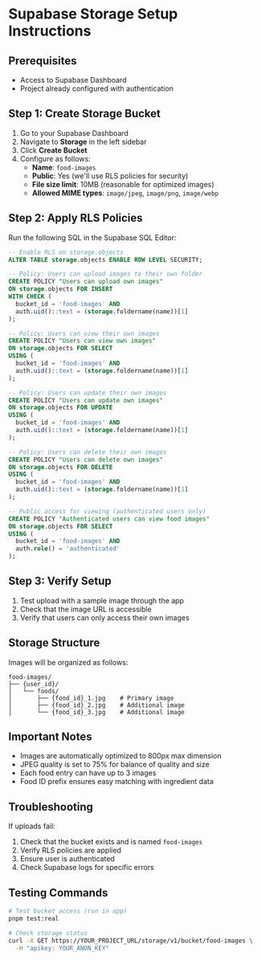 # Supabase Storage Setup Instructions

## Prerequisites

- Access to Supabase Dashboard
- Project already configured with authentication

## Step 1: Create Storage Bucket

1. Go to your Supabase Dashboard
2. Navigate to **Storage** in the left sidebar
3. Click **Create Bucket**
4. Configure as follows:
   - **Name**: `food-images`
   - **Public**: Yes (we'll use RLS policies for security)
   - **File size limit**: 10MB (reasonable for optimized images)
   - **Allowed MIME types**: `image/jpeg`, `image/png`, `image/webp`

## Step 2: Apply RLS Policies

Run the following SQL in the Supabase SQL Editor:

```sql
-- Enable RLS on storage.objects
ALTER TABLE storage.objects ENABLE ROW LEVEL SECURITY;

-- Policy: Users can upload images to their own folder
CREATE POLICY "Users can upload own images"
ON storage.objects FOR INSERT
WITH CHECK (
  bucket_id = 'food-images' AND
  auth.uid()::text = (storage.foldername(name))[1]
);

-- Policy: Users can view their own images
CREATE POLICY "Users can view own images"
ON storage.objects FOR SELECT
USING (
  bucket_id = 'food-images' AND
  auth.uid()::text = (storage.foldername(name))[1]
);

-- Policy: Users can update their own images
CREATE POLICY "Users can update own images"
ON storage.objects FOR UPDATE
USING (
  bucket_id = 'food-images' AND
  auth.uid()::text = (storage.foldername(name))[1]
);

-- Policy: Users can delete their own images
CREATE POLICY "Users can delete own images"
ON storage.objects FOR DELETE
USING (
  bucket_id = 'food-images' AND
  auth.uid()::text = (storage.foldername(name))[1]
);

-- Public access for viewing (authenticated users only)
CREATE POLICY "Authenticated users can view food images"
ON storage.objects FOR SELECT
USING (
  bucket_id = 'food-images' AND
  auth.role() = 'authenticated'
);
```

## Step 3: Verify Setup

1. Test upload with a sample image through the app
2. Check that the image URL is accessible
3. Verify that users can only access their own images

## Storage Structure

Images will be organized as follows:

```
food-images/
├── {user_id}/
│   └── foods/
│       ├── {food_id}_1.jpg    # Primary image
│       ├── {food_id}_2.jpg    # Additional image
│       └── {food_id}_3.jpg    # Additional image
```

## Important Notes

- Images are automatically optimized to 800px max dimension
- JPEG quality is set to 75% for balance of quality and size
- Each food entry can have up to 3 images
- Food ID prefix ensures easy matching with ingredient data

## Troubleshooting

If uploads fail:

1. Check that the bucket exists and is named `food-images`
2. Verify RLS policies are applied
3. Ensure user is authenticated
4. Check Supabase logs for specific errors

## Testing Commands

```bash
# Test bucket access (run in app)
pnpm test:real

# Check storage status
curl -X GET https://YOUR_PROJECT_URL/storage/v1/bucket/food-images \
  -H "apikey: YOUR_ANON_KEY"
```
